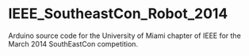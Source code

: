 IEEE_SoutheastCon_Robot_2014
============================

Arduino source code for the University of Miami chapter of IEEE for the March 2014 SouthEastCon competition.

